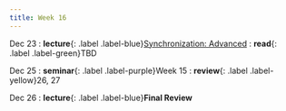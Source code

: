 ```yaml
---
title: Week 16
---
```


Dec 23
: **lecture**{: .label .label-blue}[Synchronization: Advanced](/ics-fa24/assets/lec/27-SYNC2.pdf)
  : **read**{: .label .label-green}TBD

Dec 25
: **seminar**{: .label .label-purple}Week 15
  : **review**{: .label .label-yellow}26, 27

Dec 26
: **lecture**{: .label .label-blue}**Final Review**
